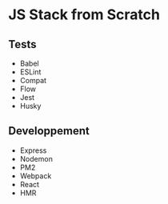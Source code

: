 # JS Stack from Scratch

## Tests
- Babel
- ESLint
- Compat
- Flow
- Jest
- Husky

## Developpement
- Express
- Nodemon
- PM2
- Webpack
- React
- HMR